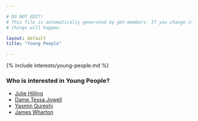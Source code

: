 ```yaml
---

# DO NOT EDIT!
# This file is automatically generated by get-members. If you change it, bad
# things will happen.

layout: default
title: "Young People"

---
```


{% include interests/young-people.md %}

### Who is interested in Young People?


* [Julie Hilling](members/julie-hilling.html)
* [Dame  Tessa Jowell](members/dame-tessa-jowell.html)
* [Yasmin Qureshi](members/yasmin-qureshi.html)
* [James Wharton](members/james-wharton.html)

